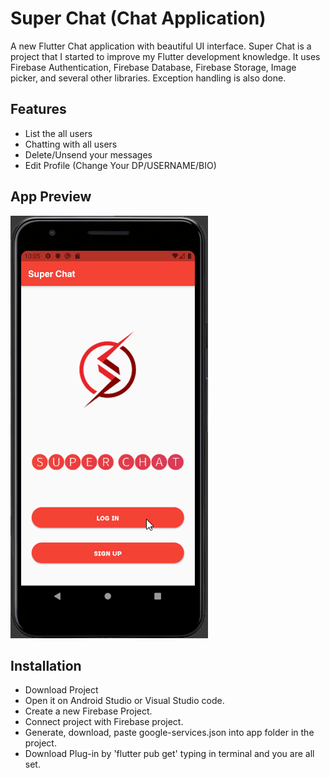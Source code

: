 # Super Chat (Chat Application)

A new Flutter Chat application with beautiful UI interface.
Super Chat is a project that I started to improve my Flutter development knowledge.
It uses Firebase Authentication, Firebase Database, Firebase Storage, Image picker, and several other libraries.
Exception handling is also done.

## Features

- List the all users
- Chatting with all users
- Delete/Unsend your messages
- Edit Profile (Change Your DP/USERNAME/BIO)

## App Preview
![login](https://github.com/sid-gondaliya/Images/blob/main/Super-Chat.gif)


## Installation

- Download Project
- Open it on Android Studio or Visual Studio code.
- Create a new Firebase Project.
- Connect project with Firebase project.
- Generate, download, paste google-services.json into app folder in the project.
- Download Plug-in by 'flutter pub get' typing in terminal and you are all set.
